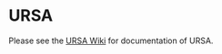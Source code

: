 # URSA
Please see the [URSA Wiki](https://github.com/SouthEugeneRoboticsTeam/ursa/wiki) for documentation of URSA.
